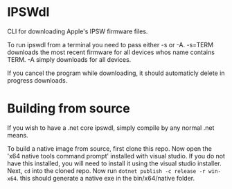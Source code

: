 # IPSWdl
CLI for downloading Apple's IPSW firmware files.

To run ipswdl from a terminal you need to pass either -s or -A. -s=TERM downloads the most recent firmware for all devices whos name contains 
TERM. -A simply downloads for all devices. 

If you cancel the program while downloading, it should automaticly delete in progress downloads.

# Building from source
If you wish to have a .net core ipswdl, simply compile by any normal .net means.

To build a native image from source, first clone this repo. Now open the 'x64 native tools command prompt' installed with visual studio. If you do not have this installed,
you will need to install it using the visual studio installer. Next, `cd` into the cloned repo. Now run `dotnet publish -c release -r win-x64`. this should generate 
a native exe in the bin/x64/native folder.

